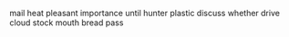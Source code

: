 mail heat pleasant importance until hunter plastic discuss whether drive cloud stock mouth bread pass